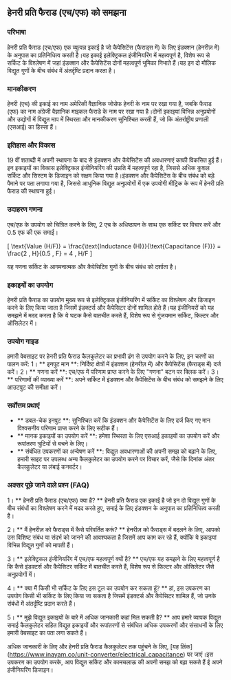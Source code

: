 ## हेनरी प्रति फैराड (एच/एफ) को समझना

### परिभाषा
हेनरी प्रति फैराड (एच/एफ) एक व्युत्पन्न इकाई है जो कैपेसिटेंस (फैराड्स में) के लिए इंडक्शन (हेनरीज़ में) के अनुपात का प्रतिनिधित्व करती है।यह इकाई इलेक्ट्रिकल इंजीनियरिंग में महत्वपूर्ण है, विशेष रूप से सर्किट के विश्लेषण में जहां इंडक्शन और कैपेसिटेंस दोनों महत्वपूर्ण भूमिका निभाते हैं।यह इन दो मौलिक विद्युत गुणों के बीच संबंध में अंतर्दृष्टि प्रदान करता है।

### मानकीकरण
हेनरी (एच) की इकाई का नाम अमेरिकी वैज्ञानिक जोसेफ हेनरी के नाम पर रखा गया है, जबकि फैराड (एफ) का नाम अंग्रेजी वैज्ञानिक माइकल फैराडे के नाम पर रखा गया है।दोनों इकाइयां विभिन्न अनुप्रयोगों और उद्योगों में विद्युत माप में स्थिरता और मानकीकरण सुनिश्चित करती हैं, जो कि अंतर्राष्ट्रीय प्रणाली (एसआई) का हिस्सा हैं।

### इतिहास और विकास
19 वीं शताब्दी में अपनी स्थापना के बाद से इंडक्शन और कैपेसिटेंस की अवधारणाएं काफी विकसित हुई हैं।इन इकाइयों का विकास इलेक्ट्रिकल इंजीनियरिंग की उन्नति में महत्वपूर्ण रहा है, जिससे अधिक कुशल सर्किट और सिस्टम के डिजाइन को सक्षम किया गया है।इंडक्शन और कैपेसिटेंस के बीच संबंध को बड़े पैमाने पर पता लगाया गया है, जिससे आधुनिक विद्युत अनुप्रयोगों में एक उपयोगी मीट्रिक के रूप में हेनरी प्रति फैराड की स्थापना हुई।

### उदाहरण गणना
एच/एफ के उपयोग को चित्रित करने के लिए, 2 एच के अधिष्ठापन के साथ एक सर्किट पर विचार करें और 0.5 एफ की एक समाई।

\[ \text{Value (H/F)} = \frac{\text{Inductance (H)}}{\text{Capacitance (F)}} = \frac{2 \, H}{0.5 \, F} = 4 \, H/F \]

यह गणना सर्किट के आगमनात्मक और कैपेसिटिव गुणों के बीच संबंध को दर्शाता है।

### इकाइयों का उपयोग
हेनरी प्रति फैराड का उपयोग मुख्य रूप से इलेक्ट्रिकल इंजीनियरिंग में सर्किट का विश्लेषण और डिजाइन करने के लिए किया जाता है जिसमें इंडक्टर्स और कैपेसिटर दोनों शामिल होते हैं।यह इंजीनियरों को यह समझने में मदद करता है कि ये घटक कैसे बातचीत करते हैं, विशेष रूप से गुंजयमान सर्किट, फिल्टर और ऑसिलेटर में।

### उपयोग गाइड
हमारी वेबसाइट पर हेनरी प्रति फैराड कैलकुलेटर का प्रभावी ढंग से उपयोग करने के लिए, इन चरणों का पालन करें:
1। ** इनपुट मान **: निर्दिष्ट क्षेत्रों में इंडक्शन (हेनरीज़ में) और कैपेसिटेंस (फैराड्स में) दर्ज करें।
2। ** गणना करें **: एच/एफ में परिणाम प्राप्त करने के लिए "गणना" बटन पर क्लिक करें।
3। ** परिणामों की व्याख्या करें **: अपने सर्किट में इंडक्शन और कैपेसिटेंस के बीच संबंध को समझने के लिए आउटपुट की समीक्षा करें।

### सर्वोत्तम प्रथाएं
- ** डबल-चेक इनपुट **: सुनिश्चित करें कि इंडक्शन और कैपेसिटेंस के लिए दर्ज किए गए मान विश्वसनीय परिणाम प्राप्त करने के लिए सटीक हैं।
- ** मानक इकाइयों का उपयोग करें **: हमेशा स्थिरता के लिए एसआई इकाइयों का उपयोग करें और रूपांतरण त्रुटियों से बचने के लिए।
- ** संबंधित उपकरणों का अन्वेषण करें **: विद्युत अवधारणाओं की अपनी समझ को बढ़ाने के लिए, हमारी साइट पर उपलब्ध अन्य कैलकुलेटर का उपयोग करने पर विचार करें, जैसे कि दिनांक अंतर कैलकुलेटर या लंबाई कनवर्टर।

### अक्सर पूछे जाने वाले प्रश्न (FAQ)

1। ** हेनरी प्रति फैराड (एच/एफ) क्या है? **
हेनरी प्रति फैराड एक इकाई है जो इन दो विद्युत गुणों के बीच संबंधों का विश्लेषण करने में मदद करते हुए, समाई के लिए इंडक्शन के अनुपात का प्रतिनिधित्व करती है।

2। ** मैं हेनरीज़ को फैराड्स में कैसे परिवर्तित करूं? **
हेनरीज़ को फैराड्स में बदलने के लिए, आपको उस विशिष्ट संबंध या संदर्भ को जानने की आवश्यकता है जिसमें आप काम कर रहे हैं, क्योंकि ये इकाइयां विभिन्न विद्युत गुणों को मापती हैं।

3। ** इलेक्ट्रिकल इंजीनियरिंग में एच/एफ महत्वपूर्ण क्यों है? **
एच/एफ यह समझने के लिए महत्वपूर्ण है कि कैसे इंडक्टर्स और कैपेसिटर सर्किट में बातचीत करते हैं, विशेष रूप से फिल्टर और ऑसिलेटर जैसे अनुप्रयोगों में।

4। ** क्या मैं किसी भी सर्किट के लिए इस टूल का उपयोग कर सकता हूं? **
हां, इस उपकरण का उपयोग किसी भी सर्किट के लिए किया जा सकता है जिसमें इंडक्टर्स और कैपेसिटर शामिल हैं, जो उनके संबंधों में अंतर्दृष्टि प्रदान करते हैं।

5। ** मुझे विद्युत इकाइयों के बारे में अधिक जानकारी कहां मिल सकती है? **
आप हमारे व्यापक विद्युत समाई कैलकुलेटर सहित विद्युत इकाइयों और रूपांतरणों से संबंधित अधिक उपकरणों और संसाधनों के लिए हमारी वेबसाइट का पता लगा सकते हैं।

अधिक जानकारी के लिए और हेनरी प्रति फैराड कैलकुलेटर तक पहुंचने के लिए, [यह लिंक] (https://www.inayam.co/unit-converter/electrical_capacitance) पर जाएं।इस उपकरण का उपयोग करके, आप विद्युत सर्किट और कामचलाऊ की अपनी समझ को बढ़ा सकते हैं ई अपने इंजीनियरिंग डिजाइन।
